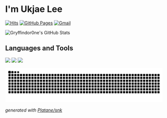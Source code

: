 # I'm Ukjae Lee


[![Hits](https://hits.seeyoufarm.com/api/count/incr/badge.svg?url=https%3A%2F%2Fgithub.com%2FGryffindor0ne&count_bg=%23DED982&title_bg=%23CC6B2D&icon=&icon_color=%23E7E7E7&title=hits&edge_flat=false)](https://hits.seeyoufarm.com)
[![GitHub Pages](https://img.shields.io/badge/-GitHub%20Pages-795548?logo=Github)](https://gryffindor0ne.github.io/)
[![Gmail](https://img.shields.io/badge/Gmail-d14836?style=flat&logo=Gmail&logoColor=white)](mailto:ukjae29@gmail.com)

 ![Gryffindor0ne's GitHub Stats](https://github-readme-stats-sigma-five.vercel.app/api?username=Gryffindor0ne&theme=moltack&show_icons=true)

## Languages and Tools ##

<p align="left">
  <img src="https://i.giphy.com/media/eNAsjO55tPbgaor7ma/200w.webp" width="50">
  <img src="https://media3.giphy.com/media/ln7z2eWriiQAllfVcn/200w.webp" width="50">
  <img src="https://i.giphy.com/media/IdyAQJVN2kVPNUrojM/200.webp" width="50">
</p>

<picture>
  <source media="(prefers-color-scheme: dark)" srcset="https://raw.githubusercontent.com/Gryffindor0ne/Gryffindor0ne/output/github-contribution-grid-snake-dark.svg">
  <source media="(prefers-color-scheme: light)" srcset="https://raw.githubusercontent.com/Gryffindor0ne/Gryffindor0ne/output/github-contribution-grid-snake.svg">
  <img alt="github contribution grid snake animation" src="https://raw.githubusercontent.com/Gryffindor0ne/Gryffindor0ne/output/github-contribution-grid-snake.svg">
</picture>

_generated with [Platane/snk](https://github.com/Platane/snk)_





